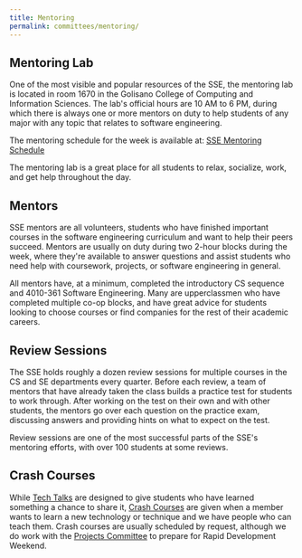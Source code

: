 ```yaml
---
title: Mentoring
permalink: committees/mentoring/
---
```

Mentoring Lab
-------------

One of the most visible and popular resources of the SSE, the mentoring lab
is located in room 1670 in the Golisano College of Computing and Information
Sciences. The lab's official hours are 10 AM to 6 PM, during which there is
always one or more mentors on duty to help students of any major with any
topic that relates to software engineering.

The mentoring schedule for the week is available at: <a href="https://www.google.com/calendar/embed?title=Mentoring%20Schedule&mode=WEEK&height=768&wkst=1&bgcolor=%23FFFFFF&src=ict76b9u2j4ogt6r3spab08vog%40group.calendar.google.com&color=%232F6213&ctz=America%2FNew_York" target="_blank">SSE Mentoring Schedule</a>

The mentoring lab is a great place for all students to relax, socialize,
work, and get help throughout the day.

Mentors
-------

SSE mentors are all volunteers, students who have finished important
courses in the software engineering curriculum and want to help their peers
succeed. Mentors are usually on duty during two 2-hour blocks during the week,
where they're available to answer questions and assist students who need help
with coursework, projects, or software engineering in general.

All mentors have, at a minimum, completed the introductory CS sequence and
4010-361 Software Engineering.  Many are upperclassmen who have completed
multiple co-op blocks, and have great advice for students looking to choose
courses or find companies for the rest of their academic careers.

Review Sessions
---------------

The SSE holds roughly a dozen review sessions for multiple courses in the CS
and SE departments every quarter. Before each review, a team of mentors that
have already taken the class builds a practice test for students to work
through. After working on the test on their own and with other students, the
mentors go over each question on the practice exam, discussing answers and
providing hints on what to expect on the test.

Review sessions are one of the most successful parts of the SSE's mentoring
efforts, with over 100 students at some reviews.

Crash Courses
-------------

While [Tech Talks][1] are designed to give students who have learned
something a chance to share it, [Crash Courses][2] are given when a member wants to
learn a new technology or technique and we have people who can teach them. Crash
courses are usually scheduled by request, although we do work with the
[Projects Committee][3] to prepare for Rapid Development Weekend.

[1]: /committees/talks
[2]: crash-courses
[3]: /committees/projects